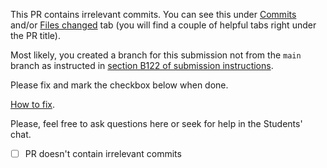This PR contains irrelevant commits. You can see this under
[Commits](./commits) and/or [Files changed](./files) tab
(you will find a couple of helpful tabs right under the PR title).

Most likely, you created a branch for this submission
not from the `main` branch as instructed in 
[section B122 of submission instructions](https://github.com/kottans/frontend-2022-homeworks#b1-%D0%B2%D1%96%D0%B4%D0%BF%D1%80%D0%B0%D0%B2%D0%BA%D0%B0-%D0%BA%D0%BE%D0%B4%D1%83-%D0%BD%D0%BE%D0%B2%D0%BE%D0%B3%D0%BE-%D0%B7%D0%B0%D0%B2%D0%B4%D0%B0%D0%BD%D0%BD%D1%8F-app).

Please fix and mark the checkbox below when done.

[How to fix](https://gist.github.com/OleksiyRudenko/8b3ddb664308de0634b53c525e551d8b).

Please, feel free to ask questions here or seek for help
in the Students' chat. 

- [ ] PR doesn't contain irrelevant commits
